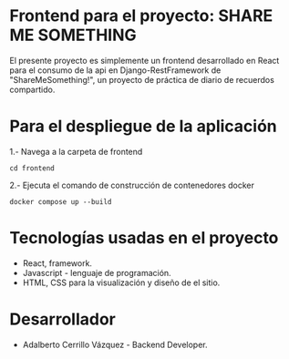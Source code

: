 # Frontend para el proyecto: SHARE ME SOMETHING

El presente proyecto es simplemente un frontend desarrollado en React para el consumo de la api en Django-RestFramework de "ShareMeSomething!", un proyecto de práctica de diario de recuerdos compartido.

# Para el despliegue de la aplicación

1.- Navega a la carpeta de frontend

```
cd frontend
```

2.- Ejecuta el comando de construcción de contenedores docker

```
docker compose up --build
```

# Tecnologías usadas en el proyecto

- React, framework.
- Javascript - lenguaje de programación.
- HTML, CSS para la visualización y diseño de el sitio.

# Desarrollador

- Adalberto Cerrillo Vázquez - Backend Developer.

